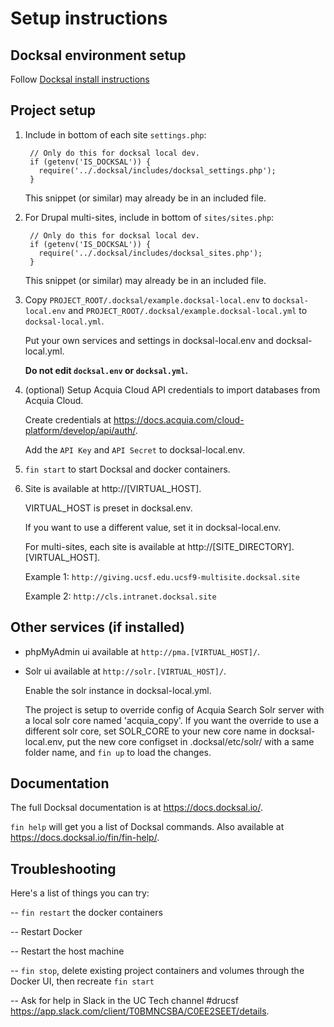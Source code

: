 # Setup instructions

## Docksal environment setup

Follow [Docksal install instructions](https://docksal.io/installation)

## Project setup

1. Include in bottom of each site `settings.php`:

        // Only do this for docksal local dev.
        if (getenv('IS_DOCKSAL')) {
          require('../.docksal/includes/docksal_settings.php');
        }

    This snippet (or similar) may already be in an included file.


2. For Drupal multi-sites, include in bottom of `sites/sites.php`:

        // Only do this for docksal local dev.
        if (getenv('IS_DOCKSAL')) {
          require('../.docksal/includes/docksal_sites.php');
        }

    This snippet (or similar) may already be in an included file.

3. Copy `PROJECT_ROOT/.docksal/example.docksal-local.env` to `docksal-local.env` and `PROJECT_ROOT/.docksal/example.docksal-local.yml` to `docksal-local.yml`.

    Put your own services and settings in docksal-local.env and docksal-local.yml.

    **Do not edit `docksal.env` or `docksal.yml`.**

4. (optional) Setup Acquia Cloud API credentials to import databases from Acquia Cloud.

    Create credentials at https://docs.acquia.com/cloud-platform/develop/api/auth/.

    Add the `API Key` and `API Secret` to docksal-local.env.

5. `fin start` to start Docksal and docker containers.

6. Site is available at http://[VIRTUAL_HOST].

    VIRTUAL_HOST is preset in docksal.env.

    If you want to use a different value, set it in docksal-local.env.

    For multi-sites, each site is available at http://[SITE_DIRECTORY].[VIRTUAL_HOST].

    Example 1: `http://giving.ucsf.edu.ucsf9-multisite.docksal.site`

    Example 2: `http://cls.intranet.docksal.site`

## Other services (if installed)

- phpMyAdmin ui available at `http://pma.[VIRTUAL_HOST]/`.

- Solr ui available at `http://solr.[VIRTUAL_HOST]/`.

  Enable the solr instance in docksal-local.yml.

  The project is setup to override config of Acquia Search Solr server with
  a local solr core named 'acquia_copy'. If you want the override to use a
  different solr core, set SOLR_CORE to your new core name in docksal-local.env,
  put the new core configset in .docksal/etc/solr/ with a same folder name, and
  `fin up` to load the changes.


## Documentation

The full Docksal documentation is at https://docs.docksal.io/.

`fin help` will get you a list of Docksal commands.
Also available at https://docs.docksal.io/fin/fin-help/.


## Troubleshooting

Here's a list of things you can try:

-- `fin restart` the docker containers

-- Restart Docker

-- Restart the host machine

-- `fin stop`, delete existing project containers and volumes through the Docker UI, then recreate `fin start`

-- Ask for help in Slack in the UC Tech channel #drucsf https://app.slack.com/client/T0BMNCSBA/C0EE2SEET/details.
